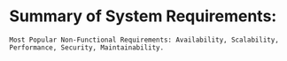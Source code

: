 # Summary of System Requirements:

    Most Popular Non-Functional Requirements: Availability, Scalability, Performance, Security, Maintainability.
